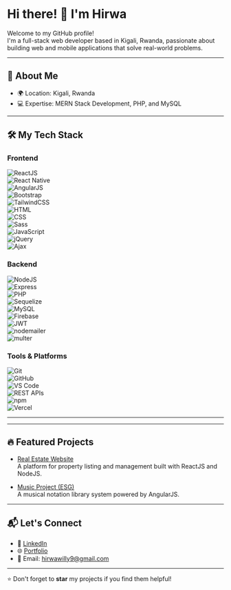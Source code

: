 # Hi there! 👋 I'm Hirwa  

Welcome to my GitHub profile!  
I'm a full-stack web developer based in Kigali, Rwanda, passionate about building web and mobile applications that solve real-world problems.  

---

## 🌟 About Me  

- 🌍 Location: Kigali, Rwanda  
- 💻 Expertise: MERN Stack Development, PHP, and MySQL  

---

## 🛠️ My Tech Stack  

### Frontend  
![ReactJS](https://img.shields.io/badge/ReactJS-%2320232a.svg?style=flat&logo=react&logoColor=%2361DAFB)  
![React Native](https://img.shields.io/badge/React%20Native-%2320232a.svg?style=flat&logo=react&logoColor=%2361DAFB)  
![AngularJS](https://img.shields.io/badge/AngularJS-E23237?style=flat&logo=angularjs&logoColor=white)  
![Bootstrap](https://img.shields.io/badge/Bootstrap-%23563D7C.svg?style=flat&logo=bootstrap&logoColor=white)  
![TailwindCSS](https://img.shields.io/badge/TailwindCSS-%2338B2AC.svg?style=flat&logo=tailwind-css&logoColor=white)  
![HTML](https://img.shields.io/badge/HTML-%23E34F26.svg?style=flat&logo=html5&logoColor=white)  
![CSS](https://img.shields.io/badge/CSS-%231572B6.svg?style=flat&logo=css3&logoColor=white)  
![Sass](https://img.shields.io/badge/Sass-%23CC6699.svg?style=flat&logo=sass&logoColor=white)  
![JavaScript](https://img.shields.io/badge/JavaScript-%23F7DF1E.svg?style=flat&logo=javascript&logoColor=black)  
![jQuery](https://img.shields.io/badge/jQuery-%230769AD.svg?style=flat&logo=jquery&logoColor=white)  
![Ajax](https://img.shields.io/badge/Ajax-007FFF?style=flat&logo=javascript&logoColor=white)  

### Backend  
![NodeJS](https://img.shields.io/badge/Node.js-339933?style=flat&logo=nodedotjs&logoColor=white)  
![Express](https://img.shields.io/badge/Express.js-%23404d59.svg?style=flat&logo=express&logoColor=%2361DAFB)  
![PHP](https://img.shields.io/badge/PHP-%23777BB4.svg?style=flat&logo=php&logoColor=white)  
![Sequelize](https://img.shields.io/badge/Sequelize-52B0E7?style=flat&logo=sequelize&logoColor=white)  
![MySQL](https://img.shields.io/badge/MySQL-%2300f.svg?style=flat&logo=mysql&logoColor=white)  
![Firebase](https://img.shields.io/badge/Firebase-%23039BE5.svg?style=flat&logo=firebase)  
![JWT](https://img.shields.io/badge/JWT-black?style=flat&logo=JSON%20web%20tokens)  
![nodemailer](https://img.shields.io/badge/nodemailer-EA4335?style=flat&logo=gmail&logoColor=white)  
![multer](https://img.shields.io/badge/multer-4B3263?style=flat)  

### Tools & Platforms  
![Git](https://img.shields.io/badge/Git-%23F05033.svg?style=flat&logo=git&logoColor=white)  
![GitHub](https://img.shields.io/badge/GitHub-%23181717.svg?style=flat&logo=github&logoColor=white)  
![VS Code](https://img.shields.io/badge/VS%20Code-%23007ACC.svg?style=flat&logo=visual-studio-code&logoColor=white)  
![REST APIs](https://img.shields.io/badge/REST%20APIs-%23007ACC.svg?style=flat&logo=postman&logoColor=white)  
![npm](https://img.shields.io/badge/npm-CB3837?style=flat&logo=npm&logoColor=white)  
![Vercel](https://img.shields.io/badge/Vercel-%23000000.svg?style=flat&logo=vercel&logoColor=white)  

---
<!--
## 📈 GitHub Stats  

![Your GitHub stats](https://github-readme-stats.vercel.app/api?username=Hirwa9&show_icons=true&theme=radical)  
![Top Langs](https://github-readme-stats.vercel.app/api/top-langs/?username=Hirwa9&layout=compact&theme=radical)  
-->

---

## 🔥 Featured Projects  

- [Real Estate Website](https://github.com/Hirwa9/sam-real-estate)  
  A platform for property listing and management built with ReactJS and NodeJS.  

- [Music Project (ESG)](https://esgrprwanda.com/esgrp/Services/CHM_Songs)  
  A musical notation library system powered by AngularJS.

---

## 📬 Let's Connect  

- 💼 [LinkedIn](https://www.linkedin.com/in/hirwa-cyuzuzo-willy-94159427b/)
- 🌐 [Portfolio](https://hirwa9.github.io/)
- 📧 Email: hirwawilly9@gmail.com  

---  

⭐️ Don't forget to **star** my projects if you find them helpful!  
